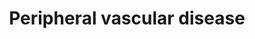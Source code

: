 ---
area: Clinical Skills
category: 3.12 Cardiovascular Health
title: Peripheral vascular disease
description: Ethel talks to Dr Birrell
audio: /assets/audio/Doctor - Ethel - Peripheral Vascular Disease - MQ.mp3
article: 
www: realgeneralpractice.co.uk
keywords: Peripheral vascular disease
youtube:
patient-script: test
doctors-note:
findings:
lejog:
doctors-word:
transcription:
--- 
